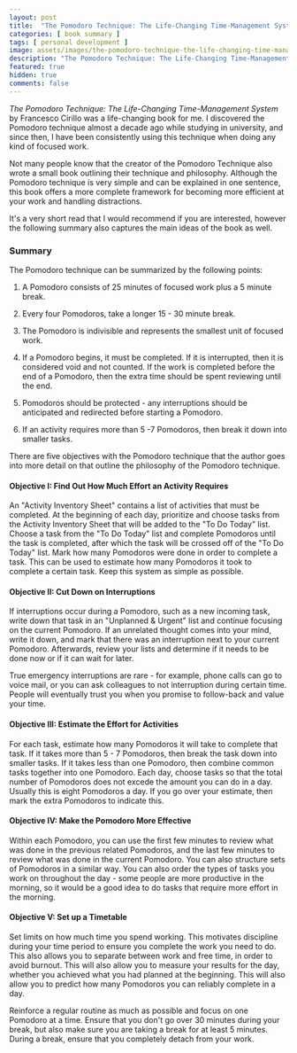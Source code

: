 ```yaml
---
layout: post
title:  "The Pomodoro Technique: The Life-Changing Time-Management System by Francesco Cirillo Book Summary"
categories: [ book summary ]
tags: [ personal development ]
image: assets/images/the-pomodoro-technique-the-life-changing-time-management-system.png
description: "The Pomodoro Technique: The Life-Changing Time-Management System by Francesco Cirillo Book Summary"
featured: true
hidden: true
comments: false
---
```


*The Pomodoro Technique: The Life-Changing Time-Management System* by Francesco Cirillo was a life-changing book for me. I discovered the Pomodoro technique almost a decade ago while studying in university, and since then, I have been consistently using this technique when doing any kind of focused work.

Not many people know that the creator of the Pomodoro Technique also wrote a small book outlining their technique and philosophy. Although the Pomodoro technique is very simple and can be explained in one sentence, this book offers a more complete framework for becoming more efficient at your work and handling distractions.

It's a very short read that I would recommend if you are interested, however the following summary also captures the main ideas of the book as well.

### Summary

The Pomodoro technique can be summarized by the following points:

1. A Pomodoro consists of 25 minutes of focused work plus a 5 minute break.

2. Every four Pomodoros, take a longer 15 - 30 minute break.

3. The Pomodoro is indivisible and represents the smallest unit of focused work.

4. If a Pomodoro begins, it must be completed. If it is interrupted, then it is considered void and not counted. If the work is completed before the end of a Pomodoro, then the extra time should be spent reviewing until the end.

5. Pomodoros should be protected - any interruptions should be anticipated and redirected before starting a Pomodoro.

6. If an activity requires more than 5 -7 Pomodoros, then break it down into smaller tasks.

There are five objectives with the Pomodoro technique that the author goes into more detail on that outline the philosophy of the Pomodoro technique.

#### Objective I: Find Out How Much Effort an Activity Requires

An "Activity Inventory Sheet" contains a list of activities that must be completed. At the beginning of each day, prioritize and choose tasks from the Activity Inventory Sheet that will be added to the "To Do Today" list. Choose a task from the "To Do Today" list and complete Pomodoros until the task is completed, after which the task will be crossed off of the "To Do Today" list. Mark how many Pomodoros were done in order to complete a task. This can be used to estimate how many Pomodoros it took to complete a certain task. Keep this system as simple as possible.

#### Objective II: Cut Down on Interruptions

If interruptions occur during a Pomodoro, such as a new incoming task, write down that task in an "Unplanned & Urgent" list and continue focusing on the current Pomodoro. If an unrelated thought comes into your mind, write it down, and mark that there was an interruption next to your current Pomodoro. Afterwards, review your lists and determine if it needs to be done now or if it can wait for later.

True emergency interruptions are rare - for example, phone calls can go to voice mail, or you can ask colleagues to not interruption during certain time. People will eventually trust you when you promise to follow-back and value your time.

#### Objective III: Estimate the Effort for Activities

For each task, estimate how many Pomodoros it will take to complete that task. If it takes more than 5 - 7 Pomodoros, then break the task down into smaller tasks. If it takes less than one Pomodoro, then combine common tasks together into one Pomodoro. Each day, choose tasks so that the total number of Pomodoros does not excede the amount you can do in a day. Usually this is eight Pomodoros a day. If you go over your estimate, then mark the extra Pomodoros to indicate this.

#### Objective IV: Make the Pomodoro More Effective

Within each Pomodoro,  you can use the first few minutes to review what was done in the previous related Pomodoros, and the last few minutes to review what was done in the current Pomodoro. You can also structure sets of Pomodoros in a similar way. You can also order the types of tasks you work on throughout the day - some people are more productive in the morning, so it would be a good idea to do tasks that require more effort in the morning.

#### Objective V: Set up a Timetable

Set limits on how much time you spend working. This motivates discipline during your time period to ensure you complete the work you need to do. This also allows you to separate between work and free time, in order to avoid burnout. This will also allow you to measure your results for the day, whether you achieved what you had planned at the beginning. This will also allow you to predict how many Pomodoros you can reliably complete in a day.

Reinforce a regular routine as much as possible and focus on one Pomodoro at a time. Ensure that you don't go over 30 minutes during your break, but also make sure you are taking a break for at least 5 minutes. During a break, ensure that you completely detach from your work.
